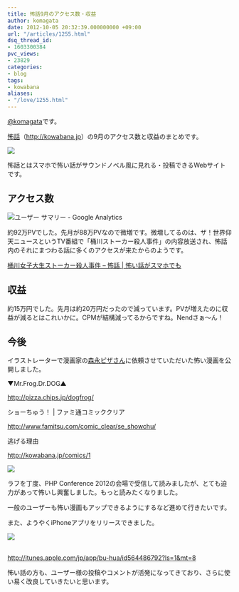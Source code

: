 ```yaml
---
title: 怖話9月のアクセス数・収益
author: komagata
date: 2012-10-05 20:32:39.000000000 +09:00
url: "/articles/1255.html"
dsq_thread_id:
- 1603300384
pvc_views:
- 23829
categories:
- blog
tags:
- kowabana
aliases:
- "/love/1255.html"
---
```

[@komagata][1]です。

<a href="http://kowabana.jp" title="怖話" target="_blank">怖話</a>（<a href="http://kowabana.jp" title="怖話" target="_blank">http://kowabana.jp</a>）の9月のアクセス数と収益のまとめです。


  <a href="http://kowabana.jp"><img src="http://p.nanapi.jp/r/20120228/20120228194536_4f4cb050d3cc9.jpg" /></a>


怖話とはスマホで怖い話がサウンドノベル風に見れる・投稿できるWebサイトです。

## アクセス数


  <img src="https://lh6.googleusercontent.com/-yn3yatyWgSA/UG6jLZ_6WeI/AAAAAAAACZY/M4p-0A3vMpQ/s400/Snapshot%252010%253A5%253A12%25206%253A06%2520PM.png" alt="ユーザー サマリー - Google Analytics" />


約92万PVでした。先月が88万PVなので微増です。微増してるのは、ザ！世界仰天ニュースというTV番組で「桶川ストーカー殺人事件」の内容放送され、怖話内のそれにまつわる話に多くのアクセスが来たからのようです。

[桶川女子大生ストーカー殺人事件 &#8211; 怖話 | 怖い話がスマホでも][2]

## 収益

約15万円でした。先月は約20万円だったので減っています。PVが増えたのに収益が減るとはこれいかに。CPMが結構減ってるからですね。Nendさぁ〜ん！

## 今後

イラストレーターで漫画家の[森永ピザさん][3]に依頼させていただいた怖い漫画を公開しました。

▼Mr.Frog.Dr.DOG▲

<a href="http://pizza.chips.jp/dogfrog/" target="_blank">http://pizza.chips.jp/dogfrog/</a>

ショーちゅう！ | ファミ通コミッククリア

<a href="http://www.famitsu.com/comic_clear/se_showchu/" target="_blank">http://www.famitsu.com/comic_clear/se_showchu/</a>

逃げる理由

<a href="http://kowabana.jp/comics/1" target="_blank">http://kowabana.jp/comics/1</a>


  <a href="http://kowabana.jp/comics/1"><img src="http://kowabana.jp/assets/comics/1/024-3ed0712434d0672d942d132f47000af6.png" /></a>


ラフを丁度、PHP Conference 2012の会場で受信して読みましたが、とても迫力があって怖いし興奮しました。もっと読みたくなりました。

一般のユーザーも怖い漫画もアップできるようにするなど進めて行きたいです。

また、ようやくiPhoneアプリをリリースできました。


  <a href="http://itunes.apple.com/jp/app/bu-hua/id564486792?ls=1&mt=8" target="_blank"><img src="https://lh3.googleusercontent.com/-dwvPHL-I3ug/UG0BSiNTpeI/AAAAAAAACY8/RuIoSZUic_w/s400/screenshot2.png" /></a>


<a href="http://itunes.apple.com/jp/app/bu-hua/id564486792?ls=1&mt=8" target="_blank"><br /> http://itunes.apple.com/jp/app/bu-hua/id564486792?ls=1&mt=8</a>

怖い話の方も、ユーザー様の投稿やコメントが活発になってきており、さらに使い易く改良していきたいと思います。

 [1]: http://twitter.com/komagata
 [2]: http://kowabana.jp/stories/3490
 [3]: http://pizza.chips.jp/dogfrog/
